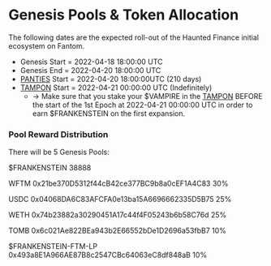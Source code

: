 # Genesis Pools & Token Allocation

The following dates are the expected roll-out of the Haunted Finance initial ecosystem on Fantom.

* Genesis Start = 2022-04-18 18:00:00 UTC
* Genesis End = 2022-04-20 18:00:00 UTC
* [PANTIES](https://hauntedfinance.app/PANTIES) Start = 2022-04-20 18:00:00UTC (210 days)
* [TAMPON](https://hauntedfinance.app/TAMPON) Start = 2022-04-21 00:00:00 UTC (Indefinitely)
  * \-> Make sure that you stake your $VAMPIRE in the [TAMPON](https://hauntedfinance.app/TAMPON) BEFORE the start of the 1st Epoch at 2022-04-21 00:00:00 UTC in order to earn $FRANKENSTEIN on the first expansion.

### Pool Reward Distribution

There will be 5 Genesis Pools:

$FRANKENSTEIN 38888

WFTM 0x21be370D5312f44cB42ce377BC9b8a0cEF1A4C83 30%

USDC 0x04068DA6C83AFCFA0e13ba15A6696662335D5B75 25%

WETH 0x74b23882a30290451A17c44f4F05243b6b58C76d 25%

TOMB 0x6c021Ae822BEa943b2E66552bDe1D2696a53fbB7 10%

$FRANKENSTEIN-FTM-LP 0x493a8E1A966AE87B8c2547CBc64063eC8df848aB 10%
